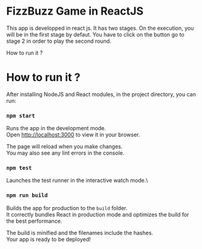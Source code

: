 # FizzBuzz Game in ReactJS

This app is developped in react js. It has two stages. On the execution, you will be in the first stage by defaut. You have to click on the button go to stage 2 in order to play the second round.

How to run it ?


# How to run it ?

After installing NodeJS and React modules, in the project directory, you can run:

### `npm start`

Runs the app in the development mode.\
Open [http://localhost:3000](http://localhost:3000) to view it in your browser.

The page will reload when you make changes.\
You may also see any lint errors in the console.

### `npm test`

Launches the test runner in the interactive watch mode.\

### `npm run build`

Builds the app for production to the `build` folder.\
It correctly bundles React in production mode and optimizes the build for the best performance.

The build is minified and the filenames include the hashes.\
Your app is ready to be deployed!


